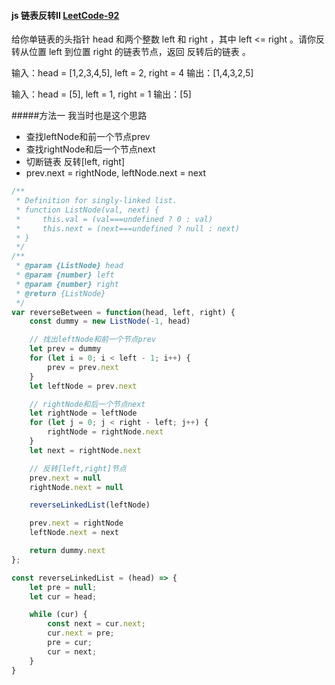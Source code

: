 #### js 链表反转II [LeetCode-92](https://leetcode.cn/problems/reverse-linked-list-ii/)

给你单链表的头指针 head 和两个整数 left 和 right ，其中 left <= right 。请你反转从位置 left 到位置 right 的链表节点，返回 反转后的链表 。

输入：head = [1,2,3,4,5], left = 2, right = 4
输出：[1,4,3,2,5]

输入：head = [5], left = 1, right = 1
输出：[5]


#####方法一 我当时也是这个思路
- 查找leftNode和前一个节点prev
- 查找rightNode和后一个节点next
- 切断链表 反转[left, right]
- prev.next = rightNode, leftNode.next = next

```js
/**
 * Definition for singly-linked list.
 * function ListNode(val, next) {
 *     this.val = (val===undefined ? 0 : val)
 *     this.next = (next===undefined ? null : next)
 * }
 */
/**
 * @param {ListNode} head
 * @param {number} left
 * @param {number} right
 * @return {ListNode}
 */
var reverseBetween = function(head, left, right) {
    const dummy = new ListNode(-1, head)

    // 找出leftNode和前一个节点prev
    let prev = dummy
    for (let i = 0; i < left - 1; i++) {
        prev = prev.next
    }
    let leftNode = prev.next

    // rightNode和后一个节点next
    let rightNode = leftNode
    for (let j = 0; j < right - left; j++) {
        rightNode = rightNode.next
    }
    let next = rightNode.next

    // 反转[left,right]节点
    prev.next = null
    rightNode.next = null

    reverseLinkedList(leftNode)

    prev.next = rightNode
    leftNode.next = next

    return dummy.next
};

const reverseLinkedList = (head) => {
    let pre = null;
    let cur = head;

    while (cur) {
        const next = cur.next;
        cur.next = pre;
        pre = cur;
        cur = next;
    }
}
```